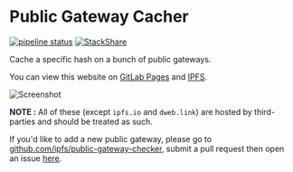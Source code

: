 # Public Gateway Cacher

[![pipeline status](https://gitlab.com/NatoBoram/public-gateway-cacher/badges/master/pipeline.svg)](https://gitlab.com/NatoBoram/public-gateway-cacher/-/commits/master)
[![StackShare](https://img.shields.io/badge/tech-stack-0690fa.svg?style=flat)](https://stackshare.io/NatoBoram/public-gateway-cacher)

Cache a specific hash on a bunch of public gateways.

You can view this website on [GitLab Pages](https://natoboram.gitlab.io/public-gateway-cacher) and [IPFS](https://bafybeievsdzxuvuah5t6vzhig525jecp7wmupnm7olxdkonqmte57zoqf4.ipfs.dweb.link).

![Screenshot](https://bafybeie7txrbzw6ipb62lplnpzsjpz7s4o5q7uufb5rjfelol2cuxeyzye.ipfs.dweb.link/Screenshot_2020-07-09%20Public%20Gateway%20Cacher.png)

**NOTE :** All of these (except `ipfs.io` and `dweb.link`) are hosted by third-parties and should be treated as such.

If you'd like to add a new public gateway, please go to [github.com/ipfs/public-gateway-checker](https://github.com/ipfs/public-gateway-checker), submit a pull request then open an issue [here](https://gitlab.com/NatoBoram/public-gateway-cacher/issues/new).
